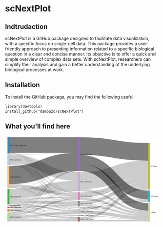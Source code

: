 # scNextPlot

## Indtrudaction

scNextPlot is a GitHub package designed to facilitate data visualization, with a specific focus on single-cell data. This package provides a user-friendly approach to presenting information related to a specific biological question in a clear and concise manner. Its objective is to offer a quick and simple overview of complex data sets. With scNextPlot, researchers can simplify their analysis and gain a better understanding of the underlying biological processes at work.

## Installation

To install the GitHub package, you may find the following useful:

    library(devtools)
    install_github("damouzo/scNextPlot")


## What you'll find here

![My Image](plots/Sankey.JPG)
